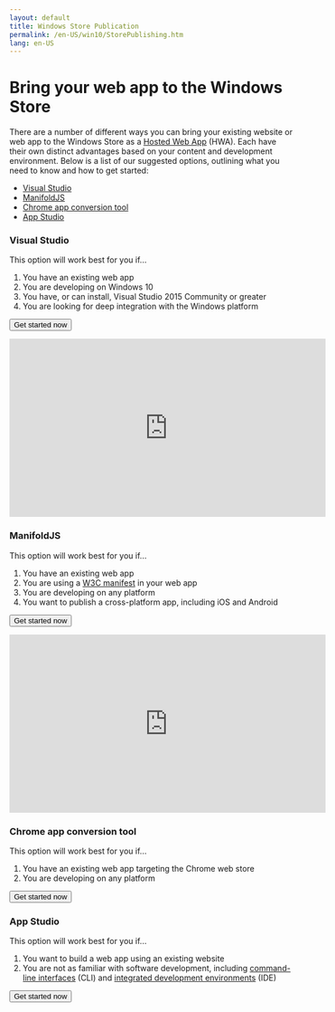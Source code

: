 ```yaml
---
layout: default
title: Windows Store Publication
permalink: /en-US/win10/StorePublishing.htm
lang: en-US
---
```


# Bring your web app to the Windows Store
There are a number of different ways you can bring your existing website or web app to the Windows Store as a [Hosted Web App](http://microsoftedge.github.io/WebAppsDocs/en-US/win10/HWA.htm) (HWA). Each have their own distinct advantages based on your content and development environment. Below is a list of our suggested options, outlining what you need to know and how to get started:
* [Visual Studio](#vs)
* [ManifoldJS](#manifold)
* [Chrome app conversion tool](#chrome)
* [App Studio](#appstudio)

### <a name="vs"></a>Visual Studio
This option will work best for you if...

1. You have an existing web app
2. You are developing on Windows 10
3. You have, or can install, Visual Studio 2015 Community or greater
4. You are looking for deep integration with the Windows platform

<a href="http://microsoftedge.github.io/WebAppsDocs/en-US/win10/CreateHWA.htm"><button>Get started now</button></a>

<iframe src="https://channel9.msdn.com/Blogs/One-Dev-Minute/Creating-Hosted-Web-Apps-with-Project-Westminster/player" width="560" height="315" allowFullScreen frameBorder="0"></iframe>


### <a name="manifold"></a>ManifoldJS
This option will work best for you if...

1. You have an existing web app
2. You are using a [W3C manifest](https://w3c.github.io/manifest/) in your web app
3. You are developing on any platform
4. You want to publish a cross-platform app, including iOS and Android

<a href="http://manifoldjs.com/"><button>Get started now</button></a>

<iframe src="https://channel9.msdn.com/Blogs/One-Dev-Minute/Publishing-a-UWP-Web-App-on-a-Mac-using-ManifoldJS/player" width="560" height="315" allowFullScreen frameBorder="0"></iframe>


### <a name="chrome"></a>Chrome app conversion tool
This option will work best for you if...

1. You have an existing web app targeting the Chrome web store
2. You are developing on any platform

<a href="https://github.com/MicrosoftEdge/hwa-cli"><button>Get started now</button></a>


### <a name="appstudio"></a>App Studio
This option will work best for you if...

1. You want to build a web app using an existing website
2. You are not as familiar with software development, including [command-line interfaces](https://en.wikipedia.org/wiki/Command-line_interface) (CLI) and [integrated development environments](https://en.wikipedia.org/wiki/Integrated_development_environment) (IDE)

<a href="http://appstudio.windows.com/"><button>Get started now</button></a>
